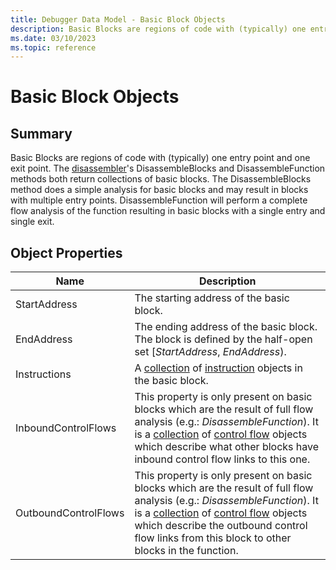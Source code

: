 ```yaml
---
title: Debugger Data Model - Basic Block Objects
description: Basic Blocks are regions of code with (typically) one entry point and one exit point.
ms.date: 03/10/2023
ms.topic: reference
---
```

# Basic Block Objects

## Summary

Basic Blocks are regions of code with (typically) one entry point and one exit point. The [disassembler](dbgmodel-object-disassembler.md)'s  DisassembleBlocks and DisassembleFunction methods both return collections of basic blocks. The DisassembleBlocks method does a simple analysis for basic blocks and may result in blocks with multiple entry points. DisassembleFunction will perform a complete flow analysis of the function resulting in basic blocks with a single entry and single exit.

## Object Properties

|Name|Description|
|--- |--- |
|StartAddress|The starting address of the basic block.|
|EndAddress|The ending address of the basic block. The block is defined by the half-open set [*StartAddress*, *EndAddress*).|
|Instructions|A [collection](dbgmodel-namespace-collections.md) of [instruction](dbgmodel-object-instruction.md) objects in the basic block.|
|InboundControlFlows|This property is only present on basic blocks which are the result of full flow analysis (e.g.: *DisassembleFunction*). It is a [collection](dbgmodel-namespace-collections.md) of [control flow](dbgmodel-object-control-flow.md) objects which describe what other blocks have inbound control flow links to this one.|
|OutboundControlFlows|This property is only present on basic blocks which are the result of full flow analysis (e.g.: *DisassembleFunction*). It is a [collection](dbgmodel-namespace-collections.md) of [control flow](dbgmodel-object-control-flow.md) objects which describe the outbound control flow links from this block to other blocks in the function.|
